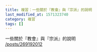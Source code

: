```yaml
---
title: 複習：一些關於『教會』與『宗派』的說明
last_modified_at: 1571323740
category: 複習
tags: []
---
```


<p>一些關於『教會』與『宗派』的說明<br/>
<a href="/posts/269192012" target="_blank">/posts/269192012</a></p>
<p> </p>
